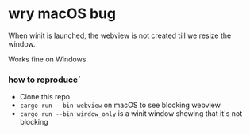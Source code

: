 # wry macOS bug

When winit is launched, the webview is not created till we resize the window.

Works fine on Windows.

### how to reproduce`
- Clone this repo
- `cargo run --bin webview` on macOS to see blocking webview
- `cargo run --bin window_only` is a winit window showing that it's not blocking